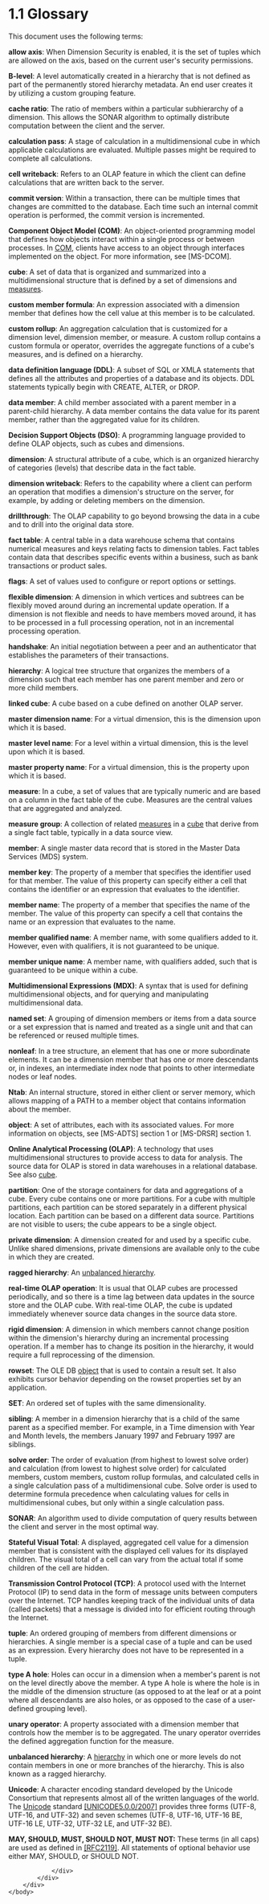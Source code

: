 <html dir="LTR" xmlns:mshelp="http://msdn.microsoft.com/mshelp" xmlns:ddue="http://ddue.schemas.microsoft.com/authoring/2003/5" xmlns:xlink="http://www.w3.org/1999/xlink" xmlns:tool="http://www.microsoft.com/tooltip">
    <head>
        <meta http-equiv="Content-Type" content="text/html; CHARSET=utf-8"></meta>
        <meta name="save" content="history"></meta>
        <title>1.1 Glossary</title>
        <xml>
            <mshelp:toctitle title="1.1 Glossary"></mshelp:toctitle>
            <mshelp:rltitle title="[MS-SSAS8]: Glossary"></mshelp:rltitle>
            <mshelp:keyword index="A" term="c527450b-f5bd-424b-8c98-ba6365288f35"></mshelp:keyword>
            <mshelp:attr name="DCSext.ContentType" value="open specification"></mshelp:attr>
            <mshelp:attr name="AssetID" value="c527450b-f5bd-424b-8c98-ba6365288f35"></mshelp:attr>
            <mshelp:attr name="TopicType" value="kbRef"></mshelp:attr>
            <mshelp:attr name="DCSext.Title" value="[MS-SSAS8]: Glossary" />
        </xml>
    </head>
    <body>
        <div id="header">
            <h1 class="heading">1.1 Glossary</h1>
        </div>
        <div id="mainSection">
            <div id="mainBody">
                <div id="allHistory" class="saveHistory"></div>
                <div id="sectionSection0" class="section" name="collapseableSection">
                    

<p>This document uses the following terms:</p>

<p><a id="gt_f58b0e20-84e0-40cb-b02a-6ede62236180" /><b>allow axis</b>: When
Dimension Security is enabled, it is the set of tuples which are allowed on the
axis, based on the current user's security permissions.</a></p>

<p><a id="gt_9aaac936-0d2a-4d19-820f-b2619ae16a22" /><b>B-level</b>: A level
automatically created in a hierarchy that is not defined as part of the
permanently stored hierarchy metadata. An end user creates it by utilizing a
custom grouping feature.</a></p>

<p><a id="gt_ac2526be-9830-4438-b75d-4c037b41e2b8" /><b>cache ratio</b>: The ratio of
members within a particular subhierarchy of a dimension. This allows the SONAR
algorithm to optimally distribute computation between the client and the server.</a></p>

<p><a id="gt_a611caab-b948-463e-ac07-e9a2f30222a9" /><b>calculation pass</b>: A stage
of calculation in a multidimensional cube in which applicable calculations are
evaluated. Multiple passes might be required to complete all calculations.</a></p>

<p><a id="gt_ef404af7-4515-4345-83c4-2498ee2b0e77" /><b>cell writeback</b>: Refers to
an OLAP feature in which the client can define calculations that are written
back to the server.</a></p>

<p><a id="gt_ae85ba75-ca24-4b96-8af9-a7856d151137" /><b>commit version</b>: Within a
transaction, there can be multiple times that changes are committed to the
database. Each time such an internal commit operation is performed, the commit
version is incremented.</a></p>

<p><a id="gt_ef2ebebc-1760-407a-9ace-af48f9050e02" /><b>Component Object Model (COM)</b>:
An object-oriented programming model that defines how objects interact within a
single process or between processes. In </a><a href="c527450b-f5bd-424b-8c98-ba6365288f35.html#gt_ef2ebebc-1760-407a-9ace-af48f9050e02">COM</a>, clients have access to
an object through interfaces implemented on the object. For more information,
see <mshelp:link keywords="4a893f3d-bd29-48cd-9f43-d9777a4415b0" tabindex="0">[MS-DCOM]</mshelp:link>.</p>

<p><a id="gt_a0c8d97b-322c-4117-8525-37e5f26751e7" /><b>cube</b>: A set of data that
is organized and summarized into a multidimensional structure that is defined
by a set of dimensions and </a><a href="c527450b-f5bd-424b-8c98-ba6365288f35.html#gt_70548cb6-ef0e-4f2a-8e34-7293a9df8998">measures</a>.</p>

<p><a id="gt_f33d1911-0ba4-471d-8190-c6bada87da9c" /><b>custom member formula</b>: An
expression associated with a dimension member that defines how the cell value
at this member is to be calculated.</a></p>

<p><a id="gt_2748adff-afd3-4c5d-8095-ec69348c0a89" /><b>custom rollup</b>: An
aggregation calculation that is customized for a dimension level, dimension
member, or measure. A custom rollup contains a custom formula or operator,
overrides the aggregate functions of a cube's measures, and is defined on a
hierarchy.</a></p>

<p><a id="gt_e015fbff-3760-4e33-8898-dc55fbf815d5" /><b>data definition language
(DDL)</b>: A subset of SQL or XMLA statements that defines all the attributes
and properties of a database and its objects. DDL statements typically begin with
CREATE, ALTER, or DROP.</a></p>

<p><a id="gt_e9e24b74-ed89-4f97-9376-4f3e1484135f" /><b>data member</b>: A child
member associated with a parent member in a parent-child hierarchy. A data
member contains the data value for its parent member, rather than the
aggregated value for its children.</a></p>

<p><a id="gt_a72ba3de-fd1d-4454-aff5-ca6dca21629e" /><b>Decision Support Objects (DSO)</b>:
A programming language provided to define OLAP objects, such as cubes and
dimensions.</a></p>

<p><a id="gt_70d18eb1-eb3c-48f8-b0cd-7140f206406c" /><b>dimension</b>: A structural
attribute of a cube, which is an organized hierarchy of categories (levels)
that describe data in the fact table.</a></p>

<p><a id="gt_f5934dea-d3b1-4dae-b9d1-430bb530e696" /><b>dimension writeback</b>:
Refers to the capability where a client can perform an operation that modifies
a dimension's structure on the server, for example, by adding or deleting
members on the dimension.</a></p>

<p><a id="gt_e5a4d8db-0d30-4977-9cab-fb66457f0ff7" /><b>drillthrough</b>: The OLAP
capability to go beyond browsing the data in a cube and to drill into the
original data store.</a></p>

<p><a id="gt_4ef21787-2d3e-44eb-a1f8-48811e2f358a" /><b>fact table</b>: A central
table in a data warehouse schema that contains numerical measures and keys
relating facts to dimension tables. Fact tables contain data that describes
specific events within a business, such as bank transactions or product sales.</a></p>

<p><a id="gt_425bcab9-7911-4eae-b414-624b7a51eb5f" /><b>flags</b>: A set of values
used to configure or report options or settings.</a></p>

<p><a id="gt_c275fc5c-0b44-4612-a01a-2c2a4b44f1fb" /><b>flexible dimension</b>: A
dimension in which vertices and subtrees can be flexibly moved around during an
incremental update operation. If a dimension is not flexible and needs to have
members moved around, it has to be processed in a full processing operation,
not in an incremental processing operation.</a></p>

<p><a id="gt_0ba3808e-5ec8-480d-9c56-a08d78c4cf6a" /><b>handshake</b>: An initial
negotiation between a peer and an authenticator that establishes the parameters
of their transactions.</a></p>

<p><a id="gt_a07fc05d-cdb0-442c-984a-dd3589b9f682" /><b>hierarchy</b>: A logical tree
structure that organizes the members of a dimension such that each member has
one parent member and zero or more child members.</a></p>

<p><a id="gt_9ef53b2e-49de-418c-a82d-b54fac1a2100" /><b>linked cube</b>: A cube based
on a cube defined on another OLAP server.</a></p>

<p><a id="gt_f5bda16a-a3ef-4980-a48a-0719af765206" /><b>master dimension name</b>:
For a virtual dimension, this is the dimension upon which it is based.</a></p>

<p><a id="gt_a850dba0-62d6-484e-a688-a462317f5ce4" /><b>master level name</b>: For a
level within a virtual dimension, this is the level upon which it is based.</a></p>

<p><a id="gt_fa35c457-01fb-4d0d-8db0-7dfd450e63e3" /><b>master property name</b>: For
a virtual dimension, this is the property upon which it is based.</a></p>

<p><a id="gt_70548cb6-ef0e-4f2a-8e34-7293a9df8998" /><b>measure</b>: In a cube, a set
of values that are typically numeric and are based on a column in the fact
table of the cube. Measures are the central values that are aggregated and
analyzed.</a></p>

<p><a id="gt_1f51f60a-8a0f-4b0d-9e7e-80cbd596e164" /><b>measure group</b>: A
collection of related </a><a href="c527450b-f5bd-424b-8c98-ba6365288f35.html#gt_70548cb6-ef0e-4f2a-8e34-7293a9df8998">measures</a>
in a <a href="c527450b-f5bd-424b-8c98-ba6365288f35.html#gt_a0c8d97b-322c-4117-8525-37e5f26751e7">cube</a> that derive
from a single fact table, typically in a data source view.</p>

<p><a id="gt_5d78ca78-a9b1-4791-8126-bf9494304b11" /><b>member</b>: A single master
data record that is stored in the Master Data Services (MDS) system.</a></p>

<p><a id="gt_a9c03a25-4a49-4e4f-9f9f-0fbc83c8aae1" /><b>member key</b>: The property
of a member that specifies the identifier used for that member. The value of
this property can specify either a cell that contains the identifier or an
expression that evaluates to the identifier.</a></p>

<p><a id="gt_2e6f08de-deca-4a42-8068-21f8cb9e5526" /><b>member name</b>: The property
of a member that specifies the name of the member. The value of this property
can specify a cell that contains the name or an expression that evaluates to
the name.</a></p>

<p><a id="gt_99b5821f-13b1-4985-a53f-96d0c8621631" /><b>member qualified name</b>: A
member name, with some qualifiers added to it. However, even with qualifiers,
it is not guaranteed to be unique.</a></p>

<p><a id="gt_6998b311-e762-4cc9-bc10-92a337a81073" /><b>member unique name</b>: A
member name, with qualifiers added, such that is guaranteed to be unique within
a cube.</a></p>

<p><a id="gt_9b631ff5-dc89-45f0-a1c2-db6981e4804f" /><b>Multidimensional Expressions
(MDX)</b>: A syntax that is used for defining multidimensional objects, and for
querying and manipulating multidimensional data.</a></p>

<p><a id="gt_c6848816-8c3e-4ecc-a71f-7cff120390f4" /><b>named set</b>: A grouping of
dimension members or items from a data source or a set expression that is named
and treated as a single unit and that can be referenced or reused multiple
times.</a></p>

<p><a id="gt_66d7e98a-2ef9-46e5-abbc-e96c2f8e3e44" /><b>nonleaf</b>: In a tree
structure, an element that has one or more subordinate elements. It can be a
dimension member that has one or more descendants or, in indexes, an
intermediate index node that points to other intermediate nodes or leaf nodes.</a></p>

<p><a id="gt_ec5810d0-9a3c-45e7-9f82-771b4bacef27" /><b>Ntab</b>: An internal
structure, stored in either client or server memory, which allows mapping of a
PATH to a member object that contains information about the member.</a></p>

<p><a id="gt_8bb43a65-7a8c-4585-a7ed-23044772f8ca" /><b>object</b>: A set of
attributes, each with its associated values. For more information on objects,
see </a><mshelp:link keywords="d2435927-0999-4c62-8c6d-13ba31a52e1a" tabindex="0">[MS-ADTS]</mshelp:link>
section 1 or <mshelp:link keywords="f977faaa-673e-4f66-b9bf-48c640241d47" tabindex="0">[MS-DRSR]</mshelp:link>
section 1.</p>

<p><a id="gt_055c223a-52f1-4d41-b95b-d7c60eaa388f" /><b>Online Analytical Processing
(OLAP)</b>: A technology that uses multidimensional structures to provide
access to data for analysis. The source data for OLAP is stored in data
warehouses in a relational database. See also </a><a href="c527450b-f5bd-424b-8c98-ba6365288f35.html#gt_a0c8d97b-322c-4117-8525-37e5f26751e7">cube</a>.</p>

<p><a id="gt_2f24f458-7d39-47a2-93f7-de433ea85c75" /><b>partition</b>: One of the
storage containers for data and aggregations of a cube. Every cube contains one
or more partitions. For a cube with multiple partitions, each partition can be
stored separately in a different physical location. Each partition can be based
on a different data source. Partitions are not visible to users; the cube
appears to be a single object.</a></p>

<p><a id="gt_fa531c99-b0de-4acb-ac5e-79781e78bf18" /><b>private dimension</b>: A
dimension created for and used by a specific cube. Unlike shared dimensions,
private dimensions are available only to the cube in which they are created.</a></p>

<p><a id="gt_b2dca7ab-19f5-434c-9620-db106643b49c" /><b>ragged hierarchy</b>: An </a><a href="c527450b-f5bd-424b-8c98-ba6365288f35.html#gt_2448b817-7714-4fa7-ab61-2aa0b9efa537">unbalanced hierarchy</a>.</p>

<p><a id="gt_34a1b278-4abb-4d86-a19b-e4bf8025f44b" /><b>real-time OLAP operation</b>:
It is usual that OLAP cubes are processed periodically, and so there is a time
lag between data updates in the source store and the OLAP cube. With real-time
OLAP, the cube is updated immediately whenever source data changes in the
source data store.</a></p>

<p><a id="gt_62a39454-b720-465f-bc26-55634ec34783" /><b>rigid dimension</b>: A
dimension in which members cannot change position within the dimension's
hierarchy during an incremental processing operation. If a member has to change
its position in the hierarchy, it would require a full reprocessing of the
dimension.</a></p>

<p><a id="gt_43e5a26f-e51f-4f1e-9818-e70bcb25de35" /><b>rowset</b>: The OLE DB </a><a href="c527450b-f5bd-424b-8c98-ba6365288f35.html#gt_8bb43a65-7a8c-4585-a7ed-23044772f8ca">object</a> that is used to
contain a result set. It also exhibits cursor behavior depending on the rowset
properties set by an application.</p>

<p><a id="gt_8946498b-e491-4381-8af1-31d528c08d91" /><b>SET</b>: An ordered set of
tuples with the same dimensionality.</a></p>

<p><a id="gt_a24b6e83-f68f-4dbd-b0ac-9b00a13ee145" /><b>sibling</b>: A member in a
dimension hierarchy that is a child of the same parent as a specified member.
For example, in a Time dimension with Year and Month levels, the members
January 1997 and February 1997 are siblings.</a></p>

<p><a id="gt_7faee801-7705-424a-8e64-1cd18ab0dfab" /><b>solve order</b>: The order of
evaluation (from highest to lowest solve order) and calculation (from lowest to
highest solve order) for calculated members, custom members, custom rollup
formulas, and calculated cells in a single calculation pass of a
multidimensional cube. Solve order is used to determine formula precedence when
calculating values for cells in multidimensional cubes, but only within a
single calculation pass.</a></p>

<p><a id="gt_4aee94b3-5ccf-4da0-a9e6-91d599146175" /><b>SONAR</b>: An algorithm used
to divide computation of query results between the client and server in the
most optimal way.</a></p>

<p><a id="gt_cc51637f-ec44-4997-95c1-df635b84f5b2" /><b>Stateful Visual Total</b>: A
displayed, aggregated cell value for a dimension member that is consistent with
the displayed cell values for its displayed children. The visual total of a
cell can vary from the actual total if some children of the cell are hidden.</a></p>

<p><a id="gt_b08d36f6-b5c6-4ce4-8d2d-6f2ab75ea4cb" /><b>Transmission Control Protocol
(TCP)</b>: A protocol used with the Internet Protocol (IP) to send data in the
form of message units between computers over the Internet. TCP handles keeping
track of the individual units of data (called packets) that a message is
divided into for efficient routing through the Internet.</a></p>

<p><a id="gt_e64f7e8a-c55b-47dc-9c6e-2afe5f13d448" /><b>tuple</b>: An ordered
grouping of members from different dimensions or hierarchies. A single member
is a special case of a tuple and can be used as an expression. Every hierarchy
does not have to be represented in a tuple.</a></p>

<p><a id="gt_6189b4fb-d56c-4e5a-87e9-a9c1047043cf" /><b>type A hole</b>: Holes can
occur in a dimension when a member's parent is not on the level directly above
the member. A type A hole is where the hole is in the middle of the dimension
structure (as opposed to at the leaf or at a point where all descendants are
also holes, or as opposed to the case of a user-defined grouping level).</a></p>

<p><a id="gt_d34b36a1-43f6-472c-8c96-fc9fe483f1b4" /><b>unary operator</b>: A
property associated with a dimension member that controls how the member is to
be aggregated. The unary operator overrides the defined aggregation function
for the measure.</a></p>

<p><a id="gt_2448b817-7714-4fa7-ab61-2aa0b9efa537" /><b>unbalanced hierarchy</b>: A </a><a href="c527450b-f5bd-424b-8c98-ba6365288f35.html#gt_a07fc05d-cdb0-442c-984a-dd3589b9f682">hierarchy</a> in which one or
more levels do not contain members in one or more branches of the hierarchy.
This is also known as a ragged hierarchy.</p>

<p><a id="gt_c305d0ab-8b94-461a-bd76-13b40cb8c4d8" /><b>Unicode</b>: A character
encoding standard developed by the Unicode Consortium that represents almost
all of the written languages of the world. The </a><a href="c527450b-f5bd-424b-8c98-ba6365288f35.html#gt_c305d0ab-8b94-461a-bd76-13b40cb8c4d8">Unicode</a> standard <a href="https://go.microsoft.com/fwlink/?LinkId=154659">[UNICODE5.0.0/2007]</a>
provides three forms (UTF-8, UTF-16, and UTF-32) and seven schemes (UTF-8,
UTF-16, UTF-16 BE, UTF-16 LE, UTF-32, UTF-32 LE, and UTF-32 BE).</p>

<p><b>MAY,
SHOULD, MUST, SHOULD NOT, MUST NOT:</b> These terms (in all caps) are used as
defined in <a href="https://go.microsoft.com/fwlink/?LinkId=90317">[RFC2119]</a>.
All statements of optional behavior use either MAY, SHOULD, or SHOULD NOT.</p>


                </div>
            </div>
        </div>
    </body>
</html>